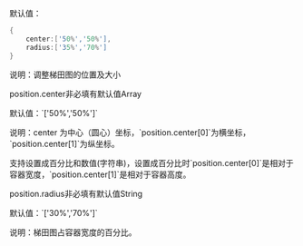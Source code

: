 默认值：

```d
{
    center:['50%','50%'],
    radius:['35%','70%']
}
```

说明：调整梯田图的位置及大小

<p class='ev_expand_title'>position.center<span class='ev_expand_required'>非必填</span><span class='ev_expand_defaults'>有默认值</span><span class='ev_expand_type'>Array</span>

<p class='ev_expand_introduce'>默认值：`['50%','50%']`

<p class='ev_expand_introduce'>说明：center 为中心（圆心）坐标，`position.center[0]`为横坐标，`position.center[1]`为纵坐标。
<p class='ev_expand_introduce'>支持设置成百分比和数值(字符串)，设置成百分比时`position.center[0]`是相对于容器宽度，`position.center[1]`是相对于容器高度。

<p class='ev_expand_title'>position.radius<span class='ev_expand_required'>非必填</span><span class='ev_expand_defaults'>有默认值</span><span class='ev_expand_type'>String</span>

<p class='ev_expand_introduce'>默认值：`['30%','70%']`

<p class='ev_expand_introduce'>说明：梯田图占容器宽度的百分比。
